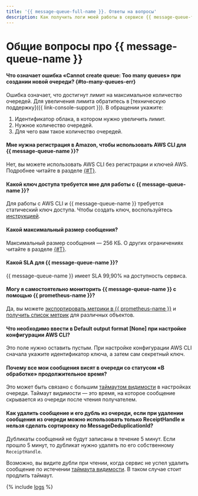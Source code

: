 ```yaml
---
title: '{{ message-queue-full-name }}. Ответы на вопросы'
description: Как получить логи моей работы в сервисе {{ message-queue-full-name }}? Ответы на этот и другие вопросы в данной статье.
---
```


# Общие вопросы про {{ message-queue-name }}

#### Что означает ошибка «Cannot create queue: Too many queues» при создании новой очереди? {#to-many-queues-err}

Ошибка означает, что достигнут лимит на максимальное количество очередей. Для увеличения лимита обратитесь в [техническую поддержку]({{ link-console-support }}). В обращении укажите:

1. Идентификатор облака, в котором нужно увеличить лимит.
1. Нужное количество очередей.
1. Для чего вам такое количество очередей.

#### Мне нужна регистрация в Amazon, чтобы использовать AWS CLI для {{ message-queue-name }}?

Нет, вы можете использовать AWS CLI без регистрации и ключей AWS. Подробнее читайте в разделе [{#T}](../instruments/index.md).

#### Какой ключ доступа требуется мне для работы с {{ message-queue-name }}?

Для работы с AWS CLI и {{ message-queue-name }} требуется статический ключ доступа. Чтобы создать ключ, воспользуйтесь [инструкцией](../../iam/operations/authentication/manage-access-keys.md#create-access-key).

#### Какой максимальный размер сообщения?

Максимальный размер сообщения — 256 КБ. О других ограничениях читайте в разделе [{#T}](../concepts/limits.md).

#### Какой SLA для {{ message-queue-name }}?

{{ message-queue-name }} имеет SLA 99,90% на доступность сервиса.

#### Могу я самостоятельно мониторить {{ message-queue-name }} с помощью {{ prometheus-name }}?

Да, вы можете [экспортировать метрики в {{ prometheus-name }}](../../monitoring/operations/metric/prometheusExport.md) и [получить список метрик](../../monitoring/operations/metric/list.md) для различных объектов.

#### Что необходимо ввести в Default output format \[None\] при настройке конфигурации AWS CLI?

Это поле нужно оставить пустым. При настройке конфигурации AWS CLI сначала укажите идентификатор ключа, а затем сам секретный ключ.

#### Почему все мои сообщения висят в очереди со статусом «В обработке» продолжительное время?

Это может быть связано с большим [таймаутом видимости](../concepts/visibility-timeout.md) в настройках очереди. Таймаут видимости — это время, на которое сообщение скрывается из очереди после чтения получателем.

#### Как удалить сообщение и его дубль из очереди, если при удалении сообщения из очереди можно использовать только ReceiptHandle и нельзя сделать сортировку по MessageDeduplicationId?

Дубликаты сообщений не будут записаны в течение 5 минут. Если прошло 5 минут, то дубликат нужно удалять по его собственному `ReceiptHandle`.

Возможно, вы видите дубли при чтении, когда сервис не успел удалить сообщение по истечении [таймаута видимости](../concepts/visibility-timeout.md). В таком случае стоит продлить таймаут.

{% include [logs](../../_qa/logs.md) %}